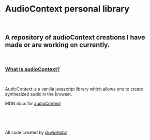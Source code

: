 # AudioContext personal library

<br>

## A repository of audioContext creations I have made or are working on currently. 


<br>

### <u>What is audioContext?</u>
<br>

AudioContext is a vanilla javascript library which allows one to create synthesized audio in the browser.

MDN docs for [audioContext](https://developer.mozilla.org/en-US/docs/Web/API/AudioContext)

<br>
<br>
<br>


All code created by [skwidHubz](https://github.com/skwidhubz)


